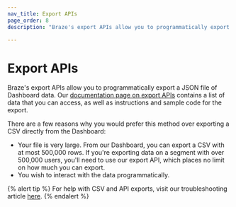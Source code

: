 ```yaml
---
nav_title: Export APIs
page_order: 8
description: "Braze's export APIs allow you to programmatically export a JSON file of Dashboard data."

---
```


# Export APIs

Braze's export APIs allow you to programmatically export a JSON file of Dashboard data. Our [documentation page on export APIs][24] contains a list of data that you can access, as well as instructions and sample code for the export. 

There are a few reasons why you would prefer this method over exporting a CSV directly from the Dashboard:

 - Your file is very large. From our Dashboard, you can export a CSV with at most 500,000 rows. If you're exporting data on a segment with over 500,000 users, you'll need to use our export API, which places no limit on how much you can export.
 -  You wish to interact with the data programmatically.

{% alert tip %}
For help with CSV and API exports, visit our troubleshooting article [here]({{site.baseurl}}/user_guide/data_and_analytics/export_braze_data/export_troubleshooting/).
{% endalert %}

[24]: {{site.baseurl}}/developer_guide/rest_api/export/#export
